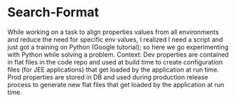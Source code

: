 # Search-Format
While working on a task to align properties values from all environments and reduce the need for specific env values, I realized I need a script and just got a training on Python (Google tutorial); so here we go experimenting with Python while solving a problem.  Context: Dev properties are contained in flat files in the code repo and used at build time to create configuration files (for JEE applications) that get loaded by the application at run time. Prod properties are stored in DB and used during production release process to generate new flat files that get loaded by the application at run time.
